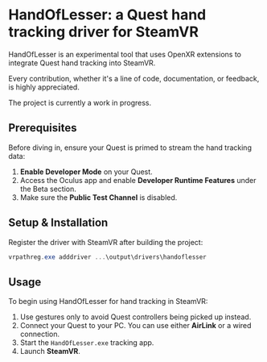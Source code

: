 # HandOfLesser: a Quest hand tracking driver for SteamVR

HandOfLesser is an experimental tool that uses OpenXR extensions to integrate Quest hand tracking into SteamVR.

Every contribution, whether it's a line of code, documentation, or feedback, is highly appreciated.

The project is currently a work in progress.

## Prerequisites

Before diving in, ensure your Quest is primed to stream the hand tracking data:

1. **Enable Developer Mode** on your Quest.
2. Access the Oculus app and enable **Developer Runtime Features** under the Beta section.
3. Make sure the **Public Test Channel** is disabled.

## Setup & Installation

Register the driver with SteamVR after building the project:

```ps1
vrpathreg.exe adddriver ...\output\drivers\handoflesser
```

## Usage

To begin using HandOfLesser for hand tracking in SteamVR:

1. Use gestures only to avoid Quest controllers being picked up instead.
2. Connect your Quest to your PC. You can use either **AirLink** or a wired connection.
3. Start the `HandOfLesser.exe` tracking app.
4. Launch **SteamVR**.
